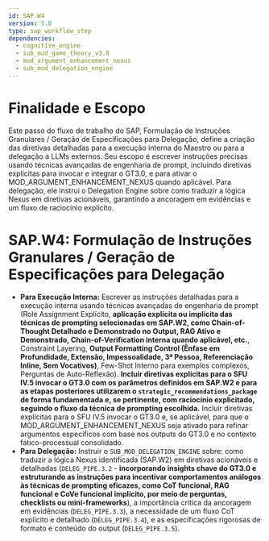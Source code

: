 ```yaml
---
id: SAP.W4
version: 5.0
type: sap_workflow_step
dependencies:
  - cognitive_engine
  - sub_mod_game_theory_v3.0
  - mod_argument_enhancement_nexus
  - sub_mod_delegation_engine
---
```


# Finalidade e Escopo

Este passo do fluxo de trabalho do SAP, Formulação de Instruções Granulares / Geração de Especificações para Delegação, define a criação das diretivas detalhadas para a execução interna do Maestro ou para a delegação a LLMs externos. Seu escopo é escrever instruções precisas usando técnicas avançadas de engenharia de prompt, incluindo diretivas explícitas para invocar e integrar o GT3.0, e para ativar o MOD_ARGUMENT_ENHANCEMENT_NEXUS quando aplicável. Para delegação, ele instrui o Delegation Engine sobre como traduzir a lógica Nexus em diretivas acionáveis, garantindo a ancoragem em evidências e um fluxo de raciocínio explícito.

# SAP.W4: Formulação de Instruções Granulares / Geração de Especificações para Delegação

*   **Para Execução Interna:** Escrever as instruções detalhadas para a execução interna usando técnicas avançadas de engenharia de prompt (Role Assignment Explícito, **aplicação explícita ou implícita das técnicas de prompting selecionadas em SAP.W2, como Chain-of-Thought Detalhado e Demonstrado no Output, RAG Ativo e Demonstrado, Chain-of-Verification interna quando aplicável, etc.**, Constraint Layering, **Output Formatting Control (Ênfase em Profundidade, Extensão, Impessoalidade, 3ª Pessoa, Referenciação Inline, Sem Vocativos)**, Few-Shot Interno para exemplos complexos, Perguntas de Auto-Reflexão). **Incluir diretivas explícitas para o SFU IV.5 invocar o GT3.0 com os parâmetros definidos em SAP.W2 e para as etapas posteriores utilizarem o `strategic_recommendations_package` de forma fundamentada e, se pertinente, com raciocínio explicitado, seguindo o fluxo da técnica de prompting escolhida.** Incluir diretivas explícitas para o SFU IV.5 invocar o GT3.0 e, se aplicável, para que o MOD_ARGUMENT_ENHANCEMENT_NEXUS seja ativado para refinar argumentos específicos com base nos outputs do GT3.0 e no contexto fático-processual consolidado.
*   **Para Delegação:** Instruir o `SUB_MOD_DELEGATION_ENGINE` sobre: como traduzir a lógica Nexus identificada (SAP.W2) em diretivas acionáveis e detalhadas (`DELEG_PIPE.3.2` - **incorporando insights chave do GT3.0 e estruturando as instruções para incentivar comportamentos análogos às técnicas de prompting eficazes, como CoT funcional, RAG funcional e CoVe funcional implícito, por meio de perguntas, checklists ou mini-frameworks**), a importância crítica da ancoragem em evidências (`DELEG_PIPE.3.3`), a necessidade de um fluxo CoT explícito e detalhado (`DELEG_PIPE.3.4`), e as especificações rigorosas de formato e conteúdo do output (`DELEG_PIPE.3.5`).
